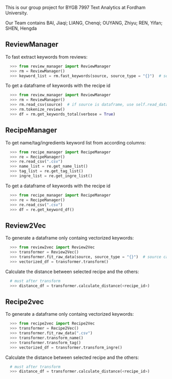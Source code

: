 This is our group project for BYGB 7997 Text Analytics at Fordham University. 

Our Team contains BAI, Jiaqi; LIANG, Chenqi; OUYANG, Zhiyu; REN, Yifan; SHEN, Hengda

ReviewManager
-------
To fast extract keywords from reviews:
```python
  >>> from review_manager import ReviewManager
  >>> rm = ReviewManager()
  >>> keyword_list = rm.fast_keywords(source, source_type = "{}")  # source can be a csv file or a dataframe
  ```
To get a dataframe of keywords with the recipe id
```python
  >>> from review_manager import ReviewManager
  >>> rm = ReviewManager()
  >>> rm.read_csv(source)  # if source is dataframe, use self.read_dataframe
  >>> rm.tokenize_review()
  >>> df = rm.get_keywords_total(verbose = True)
  ```
RecipeManager
-------
To get name/tag/ingredients keyword list from according columns:
```python
  >>> from recipe_manager import RecipeManager
  >>> re = RecipeManager()
  >>> re.read_csv(".csv")
  >>> name_list = re.get_name_list()
  >>> tag_list = re.get_tag_list()
  >>> ingre_list = re.get_ingre_list()
  ```
To get a dataframe of keywords with the recipe id
```python
  >>> from recipe_manager import RecipeManager
  >>> re = RecipeManager()
  >>> re.read_csv(".csv")
  >>> df = re.get_keyword_df()
  ```
  
Review2Vec
-------
To generate a dataframe only containg vectorized keywords:
```python
  >>> from review2vec import Review2Vec
  >>> transformer = Review2Vec()
  >>> transformer.fit_raw_data(source, source_type = "{}")  # source can be a csv file or a dataframe
  >>> vectorized_df = transformer.transform()
  ```
Calculate the distance between selected recipe and the others:
```python
  # must after transform
  >>> distance_df = transformer.calculate_distance(<recipe_id>)
  ```
Recipe2vec
------
To generate a dataframe only containg vectorized keywords:
```python
  >>> from recipe2vec import Recipe2Vec
  >>> transformer = Recipe2Vec()
  >>> transformer.fit_raw_data(".csv")
  >>> transformer.transform_name()
  >>> transformer.transform_tag()
  >>> vectorized_df = transformer.transform_ingre()
  ```
Calculate the distance between selected recipe and the others:
```python
  # must after transform
  >>> distance_df = transformer.calculate_distance(<recipe_id>)
  ```

